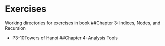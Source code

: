 # Exercises
Working directories for exercises in book
##Chapter 3: Indices, Nodes, and Recursion
* P3-10Towers of Hanoi
##Chapter 4: Analysis Tools
